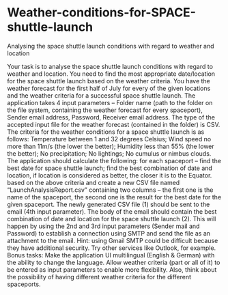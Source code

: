 # Weather-conditions-for-SPACE-shuttle-launch
Analysing the space shuttle launch conditions with regard to weather and location

Your task is to analyse the space shuttle launch conditions with regard to weather and location.
You need to find the most appropriate date/location for the space shuttle launch based on the
weather criteria.
You have the weather forecast for the first half of July for every of the given locations and the
weather criteria for a successful space shuttle launch.
The application takes 4 input parameters – Folder name (path to the folder
on the file system, containing the weather forecast for every spaceport), Sender email
address, Password, Receiver email address.
The type of the accepted input file for the weather forecast (contained in the
folder) is CSV.
The criteria for the weather conditions for a space shuttle launch is as follows:
Temperature between 1 and 32 degrees Celsius;
Wind speed no more than 11m/s (the lower the better);
Humidity less than 55% (the lower the better);
No precipitation;
No lightings;
No cumulus or nimbus clouds.
The application should calculate the following:
for each spaceport – find the best date for space shuttle launch;
find the best combination of date and location, if location is considered as better, the closer it is to the
Equator.
based on the above criteria and create a new CSV file named “LaunchAnalysisReport.csv” containing two
columns – the first one is the name of the spaceport, the second one is the result for the best date for the
given spaceport.
The newly generated CSV file (1) should be sent to the email (4th
input parameter). The body of the email should contain the best
combination of date and location for the space shuttle launch (2).
This will happen by using the 2nd and 3rd input parameters
(Sender mail and Password) to establish a connection using
SMTP and send the file as an attachment to the email. Hint: using
Gmail SMTP could be difficult because they have additional
security. Try other services like Outlook, for example.
Bonus tasks:
Make the application UI multilingual (English &
German) with the ability to change the language.
Allow weather criteria (part or all of it) to be
entered as input parameters to enable more
flexibility. Also, think about the possibility of having
different weather criteria for the different
spaceports.


